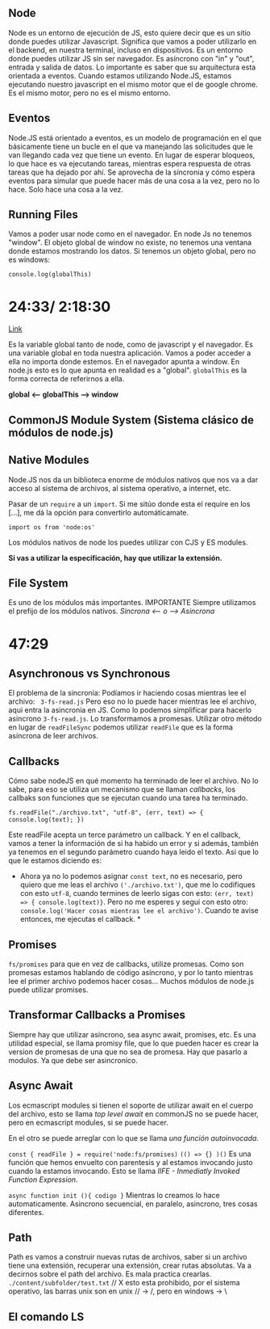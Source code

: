 ## Node

Node es un entorno de ejecución de JS, esto quiere decir que es un sitio donde puedes utilizar Javascript. Significa que vamos a poder utilizarlo en el backend, en nuestra terminal, incluso en dispositivos.
Es un entorno donde puedes utilizar JS sin ser navegador. Es asíncrono con "in" y "out", entrada y salida de datos. Lo importante es saber que su arquitectura esta orientada a eventos.
Cuando estamos utilizando Node.JS, estamos ejecutando nuestro javascript en el mismo motor que el de google chrome. Es el mismo motor, pero no es el mismo entorno.

## Eventos

Node.JS está orientado a eventos, es un modelo de programación en el que básicamente tiene un bucle en el que va manejando las solicitudes que le van llegando cada vez que tiene un evento. En lugar de esperar bloqueos, lo que hace es va ejecutando tareas, mientras espera respuesta de otras tareas que ha dejado por ahí.
Se aprovecha de la síncronia y cómo espera eventos para simular que puede hacer más de una cosa a la vez, pero no lo hace. Solo hace una cosa a la vez.

## Running Files

Vamos a poder usar node como en el navegador. En node Js no tenemos "window". El objeto global de window no existe, no tenemos una ventana donde estamos mostrando los datos. Si tenemos un objeto global, pero no es windows: 

`console.log(globalThis)`
# 24:33/ 2:18:30

[Link](https://www.youtube.com/watch?v=yB4n_K7dZV8&list=PLUofhDIg_38qm2oPOV-IRTTEKyrVBBaU7&index=1)

Es la variable global tanto de node, como de javascript y el navegador. Es una variable global en toda nuestra aplicación. Vamos a poder acceder a ella no importa donde estemos.
En el navegador apunta a window. En node.js esto es lo que apunta en realidad es a "global". `globalThis` es la forma correcta de referirnos a ella.

**global <-- globalThis --> window**

## CommonJS Module System (Sistema clásico de módulos de node.js)
## Native Modules

Node.JS nos da un biblioteca enorme de módulos nativos que nos va a dar acceso al sistema de archivos, al sistema operativo, a internet, etc.

Pasar de un `require` a un `import`. Si me sitúo donde esta el require en los [...], me dá la opción para convertirlo automáticamate.

`import os from 'node:os'`

Los módulos nativos de node los puedes utilizar con CJS y ES modules.

**Si vas a utilizar la especificación, hay que utilizar la extensión.**

## File System

Es uno de los módulos más importantes. IMPORTANTE Siempre utilizamos el prefijo de los módulos nativos.
*Sincrona <-- o --> Asincrona*

# 47:29


## Asynchronous vs Synchronous

El problema de la sincronía: Podíamos ir haciendo cosas mientras lee el archivo: ` 3-fs-read.js`
Pero eso no lo puede hacer mientras lee el archivo, aqui entra la asincronia en JS. Como lo podemos simplificar para hacerlo asincrono `3-fs-read.js`. Lo transformamos a promesas.
Utilizar otro método en lugar de `readFileSync` podemos utilizar `readFile` que es la forma asíncrona de leer archivos.

## Callbacks

Cómo sabe nodeJS en qué momento ha terminado de leer el archivo. No lo sabe, para eso se utiliza un mecanismo que se llaman *callbacks*, los callbaks son funciones que se ejecutan cuando una tarea ha terminado.

`fs.readFile("./archivo.txt", "utf-8", (err, text) => {
  console.log(text);
})`

Este readFile acepta un terce parámetro un callback. Y en el callback, vamos a tener la información de si ha habido un error y si además, también ya tenemos en el segundo parámetro cuando haya leido el texto. Asi que lo que le estamos diciendo es:

* Ahora ya no lo podemos asignar `const text`, no es necesario, pero quiero que me leas el archivo `('./archivo.txt')`, que me lo codifiques con esto `utf-8`, cuando termines de leerlo sigas con esto: `(err, text) => { console.log(text)}`. Pero no me esperes y segui con esto otro: `console.log('Hacer cosas mientras lee el archivo')`. Cuando te avise entonces, me ejecutas el callback. *

## Promises

`fs/promises` para que en vez de callbacks, utilize promesas. Como son promesas estamos hablando de código asíncrono, y por lo tanto mientras lee el primer archivo podemos hacer cosas...
Muchos módulos de node.js puede utilizar promises. 

## Transformar Callbacks a Promises

Siempre hay que utilizar asíncrono, sea async await, promises, etc.
Es una utilidad especial, se llama promisy file, que lo que pueden hacer es crear la version de promesas de una que no sea de promesa.
Hay que pasarlo a modulos. Ya que debe ser asincronico.

## Async Await

Los ecmascript modules si tienen el soporte de utilizar await en el cuerpo del archivo, esto se llama *top level await* en commonJS no se puede hacer, pero en ecmascript modules, si se puede hacer.

En el otro se puede arreglar con lo que se llama *una función autoinvocada*.

`const { readFile } = require('node:fs/promises)`
`(() => {} )()` Es una función que hemos envuelto con parentesis y al estamos invocando justo cuando la estamos invocando.
Esto se llama *IIFE - Inmediatly Invoked Function Expression*.

`async function init (){ codigo }` Mientras lo creamos lo hace automaticamente.
Asincrono secuencial, en paralelo, asincrono, tres cosas diferentes.

## Path

Path es vamos a construir nuevas rutas de archivos, saber si un archivo tiene una extensión, recuperar una extensión, crear rutas absolutas. Va a decirnos sobre el path del archivo.
Es mala practica crearlas.
`./content/subfolder/test.txt` // X esto esta prohibido, por el sistema operativo, las barras unix son en unix // -> /, pero en windows -> \

## El comando LS